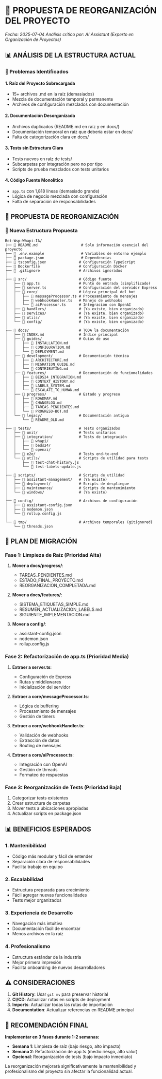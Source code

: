 # 🔧 PROPUESTA DE REORGANIZACIÓN DEL PROYECTO

*Fecha: 2025-07-04*
*Análisis crítico por: AI Assistant (Experto en Organización de Proyectos)*

## 📊 ANÁLISIS DE LA ESTRUCTURA ACTUAL

### 🔴 Problemas Identificados

#### 1. **Raíz del Proyecto Sobrecargada**
- 15+ archivos .md en la raíz (demasiados)
- Mezcla de documentación temporal y permanente
- Archivos de configuración mezclados con documentación

#### 2. **Documentación Desorganizada**
- Archivos duplicados (README.md en raíz y en docs/)
- Documentación temporal en raíz que debería estar en docs/
- Falta de categorización clara en docs/

#### 3. **Tests sin Estructura Clara**
- Tests nuevos en raíz de tests/
- Subcarpetas por integración pero no por tipo
- Scripts de prueba mezclados con tests unitarios

#### 4. **Código Fuente Monolítico**
- `app.ts` con 1,818 líneas (demasiado grande)
- Lógica de negocio mezclada con configuración
- Falta de separación de responsabilidades

## 🎯 PROPUESTA DE REORGANIZACIÓN

### 📁 Nueva Estructura Propuesta

```
Bot-Wsp-Whapi-IA/
├── 📄 README.md                    # Solo información esencial del proyecto
├── 📄 .env.example                 # Variables de entorno ejemplo
├── 📄 package.json                 # Dependencias
├── 📄 tsconfig.json               # Configuración TypeScript
├── 📄 Dockerfile                  # Configuración Docker
├── 📄 .gitignore                  # Archivos ignorados
│
├── 📁 src/                        # Código fuente
│   ├── 📄 app.ts                  # Punto de entrada (simplificado)
│   ├── 📄 server.ts               # Configuración del servidor Express
│   ├── 📁 core/                   # Lógica principal del bot
│   │   ├── 📄 messageProcessor.ts # Procesamiento de mensajes
│   │   ├── 📄 webhookHandler.ts   # Manejo de webhooks
│   │   └── 📄 aiProcessor.ts      # Integración con OpenAI
│   ├── 📁 handlers/               # (Ya existe, bien organizado)
│   ├── 📁 services/               # (Ya existe, bien organizado)
│   ├── 📁 utils/                  # (Ya existe, bien organizado)
│   └── 📁 config/                 # (Ya existe, bien organizado)
│
├── 📁 docs/                       # TODA la documentación
│   ├── 📄 INDEX.md                # Índice principal
│   ├── 📁 guides/                 # Guías de uso
│   │   ├── 📄 INSTALLATION.md
│   │   ├── 📄 CONFIGURATION.md
│   │   └── 📄 DEPLOYMENT.md
│   ├── 📁 development/            # Documentación técnica
│   │   ├── 📄 ARCHITECTURE.md
│   │   ├── 📄 MIGRATION_GUIDE.md
│   │   └── 📄 CONTRIBUTING.md
│   ├── 📁 features/               # Documentación de funcionalidades
│   │   ├── 📄 BEDS24_INTEGRATION.md
│   │   ├── 📄 CONTEXT_HISTORY.md
│   │   ├── 📄 LABELS_SYSTEM.md
│   │   └── 📄 ESCALATE_TO_HUMAN.md
│   ├── 📁 progress/               # Estado y progreso
│   │   ├── 📄 ROADMAP.md
│   │   ├── 📄 CHANGELOG.md
│   │   ├── 📄 TAREAS_PENDIENTES.md
│   │   └── 📄 PROGRESO-BOT.md
│   └── 📁 legacy/                 # Documentación antigua
│       └── 📄 README_OLD.md
│
├── 📁 tests/                      # Tests organizados
│   ├── 📁 unit/                   # Tests unitarios
│   ├── 📁 integration/            # Tests de integración
│   │   ├── 📁 whapi/
│   │   ├── 📁 beds24/
│   │   └── 📁 openai/
│   ├── 📁 e2e/                    # Tests end-to-end
│   └── 📁 utils/                  # Scripts de utilidad para tests
│       ├── 📄 test-chat-history.js
│       └── 📄 test-labels-update.js
│
├── 📁 scripts/                    # Scripts de utilidad
│   ├── 📁 assistant-management/   # (Ya existe)
│   ├── 📁 deployment/             # Scripts de despliegue
│   ├── 📁 maintenance/            # Scripts de mantenimiento
│   └── 📁 windows/                # (Ya existe)
│
├── 📁 config/                     # Archivos de configuración
│   ├── 📄 assistant-config.json
│   ├── 📄 nodemon.json
│   └── 📄 rollup.config.js
│
└── 📁 tmp/                        # Archivos temporales (gitignored)
    └── 📄 threads.json
```

## 🚀 PLAN DE MIGRACIÓN

### Fase 1: Limpieza de Raíz (Prioridad Alta)
1. **Mover a docs/progress/**:
   - TAREAS_PENDIENTES.md
   - ESTADO_FINAL_PROYECTO.md
   - REORGANIZACION_COMPLETADA.md
   
2. **Mover a docs/features/**:
   - SISTEMA_ETIQUETAS_SIMPLE.md
   - RESUMEN_ACTUALIZACION_LABELS.md
   - SIGUIENTE_IMPLEMENTACION.md

3. **Mover a config/**:
   - assistant-config.json
   - nodemon.json
   - rollup.config.js

### Fase 2: Refactorización de app.ts (Prioridad Media)
1. **Extraer a server.ts**:
   - Configuración de Express
   - Rutas y middlewares
   - Inicialización del servidor

2. **Extraer a core/messageProcessor.ts**:
   - Lógica de buffering
   - Procesamiento de mensajes
   - Gestión de timers

3. **Extraer a core/webhookHandler.ts**:
   - Validación de webhooks
   - Extracción de datos
   - Routing de mensajes

4. **Extraer a core/aiProcessor.ts**:
   - Integración con OpenAI
   - Gestión de threads
   - Formateo de respuestas

### Fase 3: Reorganización de Tests (Prioridad Baja)
1. Categorizar tests existentes
2. Crear estructura de carpetas
3. Mover tests a ubicaciones apropiadas
4. Actualizar scripts en package.json

## 📊 BENEFICIOS ESPERADOS

### 1. **Mantenibilidad**
- Código más modular y fácil de entender
- Separación clara de responsabilidades
- Facilita trabajo en equipo

### 2. **Escalabilidad**
- Estructura preparada para crecimiento
- Fácil agregar nuevas funcionalidades
- Tests mejor organizados

### 3. **Experiencia de Desarrollo**
- Navegación más intuitiva
- Documentación fácil de encontrar
- Menos archivos en la raíz

### 4. **Profesionalismo**
- Estructura estándar de la industria
- Mejor primera impresión
- Facilita onboarding de nuevos desarrolladores

## ⚠️ CONSIDERACIONES

1. **Git History**: Usar `git mv` para preservar historial
2. **CI/CD**: Actualizar rutas en scripts de deployment
3. **Imports**: Actualizar todas las rutas de importación
4. **Documentation**: Actualizar referencias en README principal

## 🎯 RECOMENDACIÓN FINAL

**Implementar en 3 fases durante 1-2 semanas:**
- **Semana 1**: Limpieza de raíz (bajo riesgo, alto impacto)
- **Semana 2**: Refactorización de app.ts (medio riesgo, alto valor)
- **Opcional**: Reorganización de tests (bajo impacto inmediato)

La reorganización mejorará significativamente la mantenibilidad y profesionalismo del proyecto sin afectar la funcionalidad actual. 